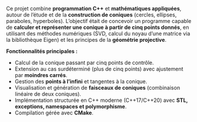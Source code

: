 Ce projet combine **programmation C++** et **mathématiques appliquées**, autour de l’étude et de la **construction de coniques** (cercles, ellipses, paraboles, hyperboles).
L’objectif était de concevoir un programme capable de **calculer et représenter une conique à partir de cinq points donnés**, en utilisant des méthodes numériques (SVD, calcul du noyau d’une matrice via la bibliothèque Eigen) et les principes de la **géométrie projective**.

**Fonctionnalités principales :**

* Calcul de la conique passant par cinq points de contrôle.
* Extension au cas surdéterminé (plus de cinq points) avec ajustement par **moindres carrés**.
* Gestion des **points à l’infini** et tangentes à la conique.
* Visualisation et génération de **faisceaux de coniques** (combinaison linéaire de deux coniques).
* Implémentation structurée en C++ moderne (C++17/C++20) avec **STL, exceptions, namespaces et polymorphisme**.
* Compilation gérée avec **CMake**.
